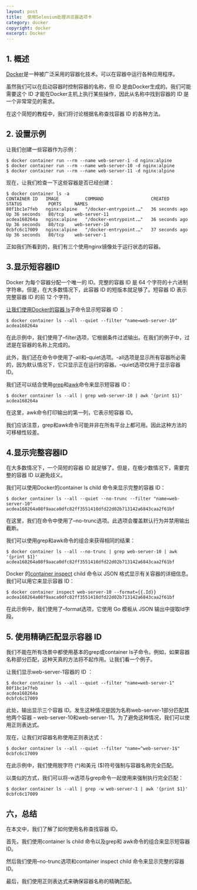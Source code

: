 ```yaml
---
layout: post
title:  使用Selenium处理浏览器选项卡
category: docker
copyright: docker
excerpt: Docker
---
```


## 1. 概述

[Docker](https://www.docker.com/)是一种被广泛采用的容器化技术。可以在容器中运行各种应用程序。

虽然我们可以在启动容器时控制容器的名称，但 ID 是由Docker生成的。我们可能需要这个 ID 才能在Docker主机上执行某些操作，因此从名称中找到容器的 ID 是一个非常常见的需求。

在这个简短的教程中，我们将讨论根据名称查找容器 ID 的各种方法。

## 2. 设置示例

让我们创建一些容器作为示例：

```shell
$ docker container run --rm --name web-server-1 -d nginx:alpine
$ docker container run --rm --name web-server-10 -d nginx:alpine
$ docker container run --rm --name web-server-11 -d nginx:alpine
```

现在，让我们检查一下这些容器是否已经创建：

```shell
$ docker container ls -a
CONTAINER ID   IMAGE          COMMAND                  CREATED          STATUS          PORTS     NAMES
80f1bc1e7feb   nginx:alpine   "/docker-entrypoint.…"   36 seconds ago   Up 36 seconds   80/tcp    web-server-11
acdea168264a   nginx:alpine   "/docker-entrypoint.…"   36 seconds ago   Up 36 seconds   80/tcp    web-server-10
0cbfc6c17009   nginx:alpine   "/docker-entrypoint.…"   37 seconds ago   Up 36 seconds   80/tcp    web-server-1
```

正如我们所看到的，我们有三个使用nginx镜像处于运行状态的容器。

## 3.显示短容器ID

Docker 为每个容器分配一个唯一的 ID。完整的容器 ID 是 64 个字符的十六进制字符串。但是，在大多数情况下，此容器 ID 的短版本就足够了。短容器 ID 表示完整容器 ID 的前 12 个字符。 

[让我们使用Docker的容器 ls](https://docs.docker.com/engine/reference/commandline/container_ls/)子命令显示短容器 ID ：

```shell
$ docker container ls --all --quiet --filter "name=web-server-10"
acdea168264a
```

在此示例中，我们使用了–filter选项，它根据条件过滤输出。在我们的例子中，过滤是在容器的名称上完成的。

此外，我们还在命令中使用了–all和–quiet选项。-all选项是显示所有容器所必需的，因为默认情况下，它只显示正在运行的容器。–quiet选项仅用于显示容器 ID。

我们还可以结合使用[grep](https://www.baeldung.com/linux/grep-sed-awk-differences#grep)和[awk](https://www.baeldung.com/linux/awk-guide)命令来显示短容器 ID：

```shell
$ docker container ls --all | grep web-server-10 | awk '{print $1}'
acdea168264a
```

在这里，awk命令打印输出的第一列，它表示短容器 ID。

我们应该注意，grep和awk命令可能并非在所有平台上都可用。因此这种方法的可移植性较差。

## 4.显示完整容器ID

在大多数情况下，一个简短的容器 ID 就足够了。但是，在极少数情况下，需要完整的容器 ID 以避免歧义。

我们可以使用Docker的container ls child 命令来显示完整的容器 ID：

```shell
$ docker container ls --all --quiet --no-trunc --filter "name=web-server-10"
acdea168264a08f9aaca0dfc82ff3551418dfd22d02b713142a6843caa2f61bf
```

在这里，我们在命令中使用了–no-trunc选项。此选项会覆盖默认行为并禁用输出截断。

我们可以使用grep和awk命令的组合来获得相同的结果：

```shell
$ docker container ls --all --no-trunc | grep web-server-10 | awk '{print $1}'
acdea168264a08f9aaca0dfc82ff3551418dfd22d02b713142a6843caa2f61bf
```

Docker 的[container inspect](https://docs.docker.com/engine/reference/commandline/container_inspect/) child 命令以 JSON 格式显示有关容器的详细信息。我们可以用它来显示容器 ID：

```shell
$ docker container inspect web-server-10 --format={{.Id}}
acdea168264a08f9aaca0dfc82ff3551418dfd22d02b713142a6843caa2f61bf
```

在此示例中，我们使用了–format选项，它使用 Go 模板从 JSON 输出中提取Id字段。

## 5. 使用精确匹配显示容器 ID

我们不能在所有场景中都使用基本的grep或container ls子命令。例如，如果容器名称部分匹配，这种天真的方法将不起作用。让我们看一个例子。

让我们显示web-server-1容器的 ID ：

```shell
$ docker container ls --all --quiet --filter "name=web-server-1"
80f1bc1e7feb
acdea168264a
0cbfc6c17009
```

此处，输出显示三个容器 ID。发生这种情况是因为名称web-server-1部分匹配其他两个容器 – web-server-10和web-server-11。为了避免这种情况，我们可以使用正则表达式。

现在，让我们对容器名称使用正则表达式：

```shell
$ docker container ls --all --quiet --filter "name=^web-server-1$"
0cbfc6c17009
```

在此示例中，我们使用脱字符 (^)和美元 ($)符号强制与容器名称完全匹配。

以类似的方式，我们可以将-w选项与grep命令一起使用来强制执行完全匹配：

```shell
$ docker container ls --all | grep -w web-server-1 | awk '{print $1}'
0cbfc6c17009
```

## 六，总结

在本文中，我们了解了如何使用名称查找容器 ID。

首先，我们使用container ls child 命令以及grep和 awk命令的组合来显示短容器 ID。

然后我们使用–no-trunc选项和container inspect child 命令来显示完整的容器 ID。

最后，我们使用正则表达式来确保容器名称的精确匹配。

